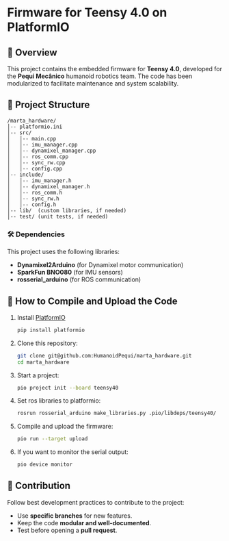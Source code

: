 # Firmware for Teensy 4.0 on PlatformIO

## 📌 Overview
This project contains the embedded firmware for **Teensy 4.0**, developed for the **Pequi Mecânico** humanoid robotics team. The code has been modularized to facilitate maintenance and system scalability.

## 📁 Project Structure

```
/marta_hardware/
│-- platformio.ini
│-- src/
│   │-- main.cpp
│   │-- imu_manager.cpp
│   │-- dynamixel_manager.cpp
│   │-- ros_comm.cpp
│   │-- sync_rw.cpp
│   │-- config.cpp
│-- include/
│   │-- imu_manager.h
│   │-- dynamixel_manager.h
│   │-- ros_comm.h
│   │-- sync_rw.h
│   │-- config.h
│-- lib/  (custom libraries, if needed)
│-- test/ (unit tests, if needed)
```

### 🛠️ Dependencies
This project uses the following libraries:
- **Dynamixel2Arduino** (for Dynamixel motor communication)
- **SparkFun BNO080** (for IMU sensors)
- **rosserial_arduino** (for ROS communication)

## 🚀 How to Compile and Upload the Code
1. Install [PlatformIO](https://platformio.org/)
   ```sh 
   pip install platformio
   ```
2. Clone this repository:
   ```sh
   git clone git@github.com:HumanoidPequi/marta_hardware.git
   cd marta_hardware
   ```
3. Start a project:
   ```sh 
   pio project init --board teensy40
   ```

4. Set ros libraries to platformio:
   ```sh
   rosrun rosserial_arduino make_libraries.py .pio/libdeps/teensy40/
   ```
5. Compile and upload the firmware:
   ```sh
   pio run --target upload
   ```
6. If you want to monitor the serial output:
   ```sh
   pio device monitor
   ```

## 📌 Contribution
Follow best development practices to contribute to the project:
- Use **specific branches** for new features.
- Keep the code **modular and well-documented**.
- Test before opening a **pull request**.

